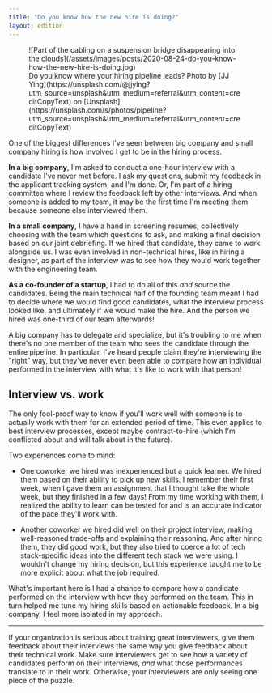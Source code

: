 ```yaml
---
title: "Do you know how the new hire is doing?"
layout: edition
---
```


<figure id="cover-img" markdown="1">
![Part of the cabling on a suspension bridge disappearing into the clouds](/assets/images/posts/2020-08-24-do-you-know-how-the-new-hire-is-doing.jpg)
<figcaption markdown="1">Do you know where your hiring pipeline leads? Photo by [JJ Ying](https://unsplash.com/@jjying?utm_source=unsplash&utm_medium=referral&utm_content=creditCopyText) on [Unsplash](https://unsplash.com/s/photos/pipeline?utm_source=unsplash&utm_medium=referral&utm_content=creditCopyText)
</figcaption>
</figure>

One of the biggest differences I've seen between big company and small company hiring is how involved I get to be in the hiring process.

**In a big company**, I'm asked to conduct a one-hour interview with a candidate I've never met before. I ask my questions, submit my feedback in the applicant tracking system, and I'm done. Or, I'm part of a hiring committee where I review the feedback left by other interviews. And when someone is added to my team, it may be the first time I'm meeting them because someone else interviewed them.

**In a small company**, I have a hand in screening resumes, collectively choosing with the team which questions to ask, and making a final decision based on our joint debriefing. If we hired that candidate, they came to work alongside us. I was even involved in non-technical hires, like in hiring a designer, as part of the interview was to see how they would work together with the engineering team.

**As a co-founder of a startup**, I had to do all of this _and_ source the candidates. Being the main technical half of the founding team meant I had to decide where we would find good candidates, what the interview process looked like, and ultimately if we would make the hire. And the person we hired was one-third of our team afterwards!

A big company has to delegate and specialize, but it's troubling to me when there's no one member of the team who sees the candidate through the entire pipeline. In particular, I've heard people claim they're interviewing the "right" way, but they've never even been able to compare how an individual performed in the interview with what it's like to work with that person!

## Interview vs. work

The only fool-proof way to know if you'll work well with someone is to actually work with them for an extended period of time. This even applies to best interview processes, except maybe contract-to-hire (which I'm conflicted about and will talk about in the future).

Two experiences come to mind:

- One coworker we hired was inexperienced but a quick learner. We hired them based on their ability to pick up new skills. I remember their first week, when I gave them an assignment that I thought take the whole week, but they finished in a few days! From my time working with them, I realized the ability to learn can be tested for and is an accurate indicator of the pace they'll work with.

- Another coworker we hired did well on their project interview, making well-reasoned trade-offs and explaining their reasoning. And after hiring them, they did good work, but they also tried to coerce a lot of tech stack-specific ideas into the different tech stack we were using. I wouldn't change my hiring decision, but this experience taught me to be more explicit about what the job required.

What's important here is I had a chance to compare how a candidate performed on the interview with how they performed on the team. This in turn helped me tune my hiring skills based on actionable feedback. In a big company, I feel more isolated in my approach.

---

If your organization is serious about training great interviewers, give them feedback about their interviews the same way you give feedback about their technical work. Make sure interviewers get to see how a variety of candidates perform on their interviews, _and_ what those performances translate to in their work. Otherwise, your interviewers are only seeing one piece of the puzzle.

